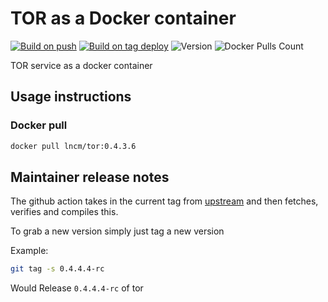 # TOR as a Docker container


[![Build on push](https://github.com/lncm/docker-tor/workflows/Docker%20build%20on%20push/badge.svg)](https://github.com/lncm/docker-tor/actions?query=workflow%3A%22Docker+build+on+push%22)
[![Build on tag deploy](https://github.com/lncm/docker-tor/workflows/Docker%20build%20on%20tag/badge.svg)](https://github.com/lncm/docker-tor/actions?query=workflow%3A%22Docker+build+on+tag%22)
![Version](https://img.shields.io/github/v/release/lncm/tor?sort=semver) 
![Docker Pulls Count](https://img.shields.io/docker/pulls/lncm/tor.svg?style=flat)

TOR service as a docker container

## Usage instructions

### Docker pull

```bash
docker pull lncm/tor:0.4.3.6
```

## Maintainer release notes

The github action takes in the current tag from  [upstream](https://dist.torproject.org/) and then fetches, verifies and compiles this.

To grab a new version simply just tag a new version

Example:

```bash
git tag -s 0.4.4.4-rc
```

Would Release ```0.4.4.4-rc``` of tor


